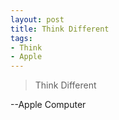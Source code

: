 ```yaml
---
layout: post
title: Think Different
tags:
- Think
- Apple
---
```

> Think Different

--Apple Computer

